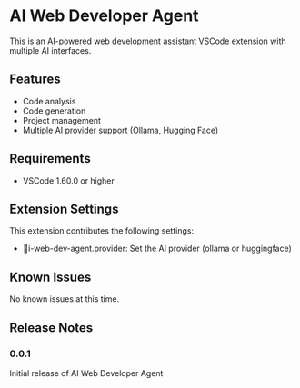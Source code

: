 # AI Web Developer Agent
This is an AI-powered web development assistant VSCode extension with multiple AI interfaces.

## Features

- Code analysis
- Code generation
- Project management
- Multiple AI provider support (Ollama, Hugging Face)

## Requirements

- VSCode 1.60.0 or higher

## Extension Settings

This extension contributes the following settings:

* \i-web-dev-agent.provider\: Set the AI provider (ollama or huggingface)

## Known Issues

No known issues at this time.

## Release Notes

### 0.0.1

Initial release of AI Web Developer Agent

